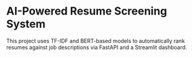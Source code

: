 # AI-Powered Resume Screening System

This project uses TF-IDF and BERT-based models to automatically rank resumes against job descriptions via FastAPI and a Streamlit dashboard.
